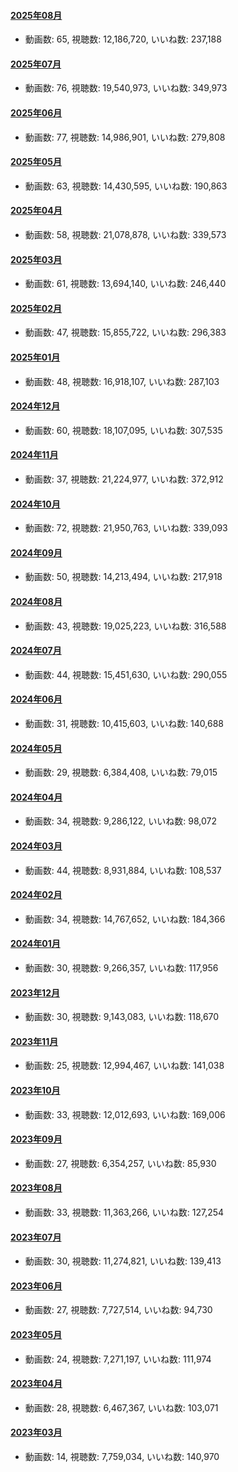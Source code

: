 #### [2025年08月](videos/202508 "wikilink")

-   動画数: 65, 視聴数: 12,186,720, いいね数: 237,188

#### [2025年07月](videos/202507 "wikilink")

-   動画数: 76, 視聴数: 19,540,973, いいね数: 349,973

#### [2025年06月](videos/202506 "wikilink")

-   動画数: 77, 視聴数: 14,986,901, いいね数: 279,808

#### [2025年05月](videos/202505 "wikilink")

-   動画数: 63, 視聴数: 14,430,595, いいね数: 190,863

#### [2025年04月](videos/202504 "wikilink")

-   動画数: 58, 視聴数: 21,078,878, いいね数: 339,573

#### [2025年03月](videos/202503 "wikilink")

-   動画数: 61, 視聴数: 13,694,140, いいね数: 246,440

#### [2025年02月](videos/202502 "wikilink")

-   動画数: 47, 視聴数: 15,855,722, いいね数: 296,383

#### [2025年01月](videos/202501 "wikilink")

-   動画数: 48, 視聴数: 16,918,107, いいね数: 287,103

#### [2024年12月](videos/202412 "wikilink")

-   動画数: 60, 視聴数: 18,107,095, いいね数: 307,535

#### [2024年11月](videos/202411 "wikilink")

-   動画数: 37, 視聴数: 21,224,977, いいね数: 372,912

#### [2024年10月](videos/202410 "wikilink")

-   動画数: 72, 視聴数: 21,950,763, いいね数: 339,093

#### [2024年09月](videos/202409 "wikilink")

-   動画数: 50, 視聴数: 14,213,494, いいね数: 217,918

#### [2024年08月](videos/202408 "wikilink")

-   動画数: 43, 視聴数: 19,025,223, いいね数: 316,588

#### [2024年07月](videos/202407 "wikilink")

-   動画数: 44, 視聴数: 15,451,630, いいね数: 290,055

#### [2024年06月](videos/202406 "wikilink")

-   動画数: 31, 視聴数: 10,415,603, いいね数: 140,688

#### [2024年05月](videos/202405 "wikilink")

-   動画数: 29, 視聴数: 6,384,408, いいね数: 79,015

#### [2024年04月](videos/202404 "wikilink")

-   動画数: 34, 視聴数: 9,286,122, いいね数: 98,072

#### [2024年03月](videos/202403 "wikilink")

-   動画数: 44, 視聴数: 8,931,884, いいね数: 108,537

#### [2024年02月](videos/202402 "wikilink")

-   動画数: 34, 視聴数: 14,767,652, いいね数: 184,366

#### [2024年01月](videos/202401 "wikilink")

-   動画数: 30, 視聴数: 9,266,357, いいね数: 117,956

#### [2023年12月](videos/202312 "wikilink")

-   動画数: 30, 視聴数: 9,143,083, いいね数: 118,670

#### [2023年11月](videos/202311 "wikilink")

-   動画数: 25, 視聴数: 12,994,467, いいね数: 141,038

#### [2023年10月](videos/202310 "wikilink")

-   動画数: 33, 視聴数: 12,012,693, いいね数: 169,006

#### [2023年09月](videos/202309 "wikilink")

-   動画数: 27, 視聴数: 6,354,257, いいね数: 85,930

#### [2023年08月](videos/202308 "wikilink")

-   動画数: 33, 視聴数: 11,363,266, いいね数: 127,254

#### [2023年07月](videos/202307 "wikilink")

-   動画数: 30, 視聴数: 11,274,821, いいね数: 139,413

#### [2023年06月](videos/202306 "wikilink")

-   動画数: 27, 視聴数: 7,727,514, いいね数: 94,730

#### [2023年05月](videos/202305 "wikilink")

-   動画数: 24, 視聴数: 7,271,197, いいね数: 111,974

#### [2023年04月](videos/202304 "wikilink")

-   動画数: 28, 視聴数: 6,467,367, いいね数: 103,071

#### [2023年03月](videos/202303 "wikilink")

-   動画数: 14, 視聴数: 7,759,034, いいね数: 140,970


